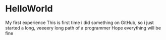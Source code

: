 # HelloWorld
My first experience
This is first time i did something on GitHub, so i just started a long, veeeery long path of a programmer
Hope everything will be fine
